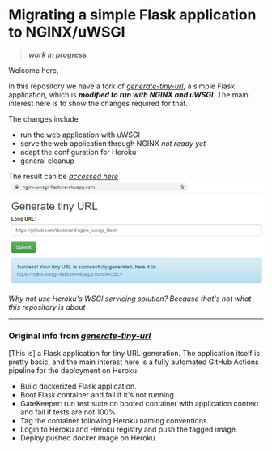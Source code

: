 # Migrating a simple Flask application to NGINX/uWSGI
> ***work in progress***

Welcome here,

In this repository we have a fork of *[generate-tiny-url](https://github.com/tkrishtop/generate-tiny-url)*, a simple Flask application, which is ***modified to run with NGINX and uWSGI***. The main interest here is to show the changes required for that.

The changes include
* run the web application with uWSGI
* ~~serve the web application through NGINX~~ *not ready yet*
* adapt the configuration for Heroku
* general cleanup

The result can be *[accessed here](placeholder)*
![app_screenshot](readme/screenshot.png)

*Why not use Heroku's WSGI servicing solution? Because that's not what this repository is about*

---
### Original info from *[generate-tiny-url](https://github.com/tkrishtop/generate-tiny-url)*

[This is] a Flask application for tiny URL generation.
The application itself is pretty basic, and the main interest
here is a fully automated GitHub Actions pipeline for the deployment on  Heroku:
* Build dockerized Flask application.
* Boot Flask container and fail if it's not running.
* GateKeeper: run test suite on booted container with application context 
and fail if tests are not 100%.
* Tag the container following Heroku naming conventions.
* Login to Heroku and Heroku registry and push the tagged image.
* Deploy pushed docker image on Heroku.